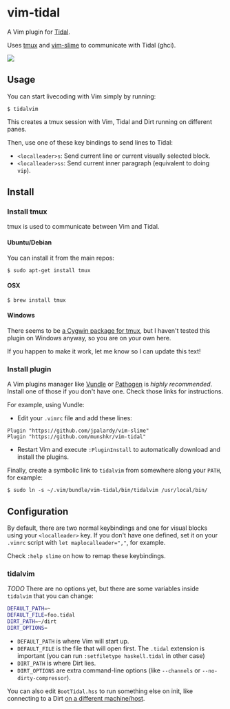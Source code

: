 # vim-tidal #

A Vim plugin for [Tidal](https://github.com/yaxu/Tidal).

Uses [tmux](http://tmux.sourceforge.net/) and
[vim-slime](https://github.com/jpalardy/vim-slime) to communicate with
Tidal (ghci).

![](http://i.imgur.com/3aXukEq.png)

## Usage ##

You can start livecoding with Vim simply by running:

    $ tidalvim

This creates a tmux session with Vim, Tidal and Dirt running on different
panes.

Then, use one of these key bindings to send lines to Tidal:

* `<localleader>s`: Send current line or current visually selected block.
* `<localleader>ss`: Send current inner paragraph (equivalent to doing `vip`).

## Install ##

### Install tmux ###

tmux is used to communicate between Vim and Tidal.

#### Ubuntu/Debian ####

You can install it from the main repos:

    $ sudo apt-get install tmux

#### OSX ####

    $ brew install tmux

#### Windows ####

There seems to be [a Cygwin package for
tmux](https://cygwin.com/cgi-bin2/package-cat.cgi?file=x86%2Ftmux%2Ftmux-1.9a-1&grep=tmux),
but I haven't tested this plugin on Windows anyway, so you are on your own here.

If you happen to make it work, let me know so I can update this text!

### Install plugin ###

A Vim plugins manager like [Vundle](https://github.com/gmarik/Vundle.vim) or
[Pathogen](https://github.com/tpope/vim-pathogen/) is *highly recommended*.
Install one of those if you don't have one.
Check those links for instructions.

For example, using Vundle:

  * Edit your `.vimrc` file and add these lines:

```vim
Plugin "https://github.com/jpalardy/vim-slime"
Plugin "https://github.com/munshkr/vim-tidal"
```

  * Restart Vim and execute `:PluginInstall` to automatically download and
    install the plugins.

Finally, create a symbolic link to `tidalvim` from somewhere along your `PATH`,
for example:

    $ sudo ln -s ~/.vim/bundle/vim-tidal/bin/tidalvim /usr/local/bin/

## Configuration ##

By default, there are two normal keybindings and one for visual blocks using
your `<localleader>` key.  If you don't have one defined, set it on your
`.vimrc` script with `let maplocalleader=","`, for example.

Check `:help slime` on how to remap these keybindings.

### tidalvim ###

*TODO* There are no options yet, but there are some variables inside `tidalvim`
that you can change:

```bash
DEFAULT_PATH=~
DEFAULT_FILE=foo.tidal
DIRT_PATH=~/dirt
DIRT_OPTIONS=
```

* `DEFAULT_PATH` is where Vim will start up.
* `DEFAULT_FILE` is the file that will open first. The `.tidal` extension is
  important (you can run `:setfiletype haskell.tidal` in other case)
* `DIRT_PATH` is where Dirt lies.
* `DIRT_OPTIONS` are extra command-line options (like `--channels` or
  `--no-dirty-compressor`).

You can also edit `BootTidal.hss` to run something else on init, like
connecting to a Dirt [on a different
machine/host](https://github.com/yaxu/Tidal/wiki/Multi-laptop-Tidal).
